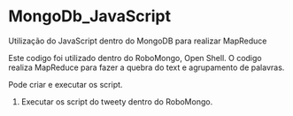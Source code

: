 # MongoDb_JavaScript
Utilização do JavaScript dentro do MongoDB para realizar MapReduce


Este codigo foi utilizado dentro do RoboMongo, Open Shell.
O codigo realiza MapReduce para fazer a quebra do text e agrupamento de palavras.

Pode criar e executar os script.

1. Executar os script do tweety dentro do RoboMongo.

